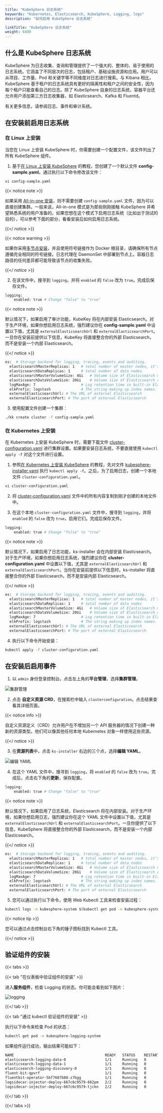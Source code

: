 ```yaml
---
title: "KubeSphere 日志系统"
keywords: "Kubernetes, Elasticsearch, KubeSphere, Logging, logs"
description: "如何启用 KubeSphere 日志系统"

linkTitle: "KubeSphere 日志系统"
weight: 6400
---
```


## 什么是 KubeSphere 日志系统

KubeSphere 为日志收集、查询和管理提供了一个强大的、整体的、易于使用的日志系统。它涵盖了不同层次的日志，包括租户、基础设施资源和应用。用户可以从项目、工作量、Pod 和关键字等不同维度对日志进行搜索。与 Kibana 相比，KubeSphere 基于租户的日志系统具有更好的隔离性和租户之间的安全性，因为每个租户只能查看自己的日志。除了 KubeSphere 自身的日志系统，容器平台还允许用户添加第三方日志收集器，如 Elasticsearch、Kafka 和 Fluentd。

有关更多信息，请参阅日志、事件和审计系统。

## 在安装前启用日志系统

### 在 Linux 上安装

当您在 Linux 上安装 KubeSphere 时，你需要创建一个配置文件，该文件列出了所有 KubeSphere 组件。

1. 基于[在 Linux 上安装 KubeSphere](.../.../installing-on-linux/introduction/multioverview/) 的教程，您创建了一个默认文件 **config-sample.yaml**。通过执行以下命令修改该文件：

```bash
vi config-sample.yaml
```

{{< notice note >}}

如果采用 [All-in-one 安装](.../.../quick-start/all-in-one-on-linux/)，则不需要创建 `config-sample.yaml` 文件，因为可以直接创建集群。一般来说，All-in-one 模式是为那些刚刚接触 KubeSphere 并希望熟悉系统的用户准备的。如果您想在这个模式下启用日志系统（比如出于测试的目的），可以参考下面的部分，看看安装后如何启用日志系统。

{{</ notice >}}

{{< notice warning >}}

如果你采用[多节点安装](.../.../install-on-linux/introduction/multioverview/)，并且使用符号链接作为 Docker 根目录，请确保所有节点遵循完全相同的符号链接。日志代理在 DaemonSet 中部署到节点上。容器日志路径的任何差异都可能导致该节点的收集失败。

{{</ notice >}}

2. 在该文件中，搜寻到 `logging`，并将 `enabled` 的 `false` 改为 `true`。完成后保存文件。

```bash
logging:
    enabled: true # Change "false" to "true"
```

{{< notice note >}}

默认情况下，如果启用了审计功能，KubeKey 将在内部安装 Elasticsearch。对于生产环境，如果你想启用日志系统，强烈建议你在 **config-sample.yaml** 中设置以下值，尤其是 `externalElasticsearchUrl` 和 `externalElasticsearchPort`。一旦你在安装前提供以下信息，KubeKey 将直接整合你的外部 Elasticsearch，而不是安装一个内部 Elasticsearch。

{{</ notice >}}

```bash
es:  # Storage backend for logging, tracing, events and auditing.
  elasticsearchMasterReplicas: 1   # total number of master nodes, it's not allowed to use even number
  elasticsearchDataReplicas: 1     # total number of data nodes
  elasticsearchMasterVolumeSize: 4Gi   # Volume size of Elasticsearch master nodes
  elasticsearchDataVolumeSize: 20Gi    # Volume size of Elasticsearch data nodes
  logMaxAge: 7                     # Log retention time in built-in Elasticsearch, it is 7 days by default.
  elkPrefix: logstash              # The string making up index names. The index name will be formatted as ks-<elk_prefix>-log
  externalElasticsearchUrl: # The URL of external Elasticsearch
  externalElasticsearchPort: # The port of external Elasticsearch
```

3. 使用配置文件创建一个集群：

```bash
./kk create cluster -f config-sample.yaml
```

### 在 Kubernetes 上安装

在 Kubernetes 上安装 KubeSphere 时，需要下载文件 [cluster-configuration.yaml](https://raw.githubusercontent.com/kubesphere/ks-installer/master/deploy/cluster-configuration.yaml) 进行集群设置。如果要安装日志系统，不要直接使用 `kubectl apply -f` 对这个文件进行设置。

1. 参照[在 Kubernetes 上安装 KubeSphere](.../.../installing-on-kubernetes/introduction/overview/) 的教程，先对文件 [kubesphere-installer.yaml](https://raw.githubusercontent.com/kubesphere/ks-installer/master/deploy/kubesphere-installer.yaml) 执行 `kubectl apply -f`。之后，为了启用日志，创建一个本地文件 `cluster-configuration.yaml`。

```bash
vi cluster-configuration.yaml
```

2. 将 [cluster-configuration.yaml](https://github.com/kubesphere/ks-installer/releases/download/v3.0.0/cluster-configuration.yaml) 文件中的所有内容复制到刚才创建的本地文件中。
   
3. 在这个本地 `cluster-configuration.yaml` 文件中，搜寻到 `logging`，并将  `enabled` 的 `false` 改为 `true`，启用它们。完成后保存文件。

```bash
logging:
    enabled: true # Change "false" to "true"
```

{{< notice note >}}

默认情况下，如果启用了日志功能，ks-installer 会在内部安装 Elasticsearch。对于生产环境，如果你想启用日志系统，强烈建议你在 **cluster-configuration.yaml** 中设置以下值，尤其是 `externalElasticsearchUrl` 和 `externalElasticsearchPort`。当你在安装前提供以下信息时，ks-installer 将直接整合你的外部 Elasticsearch，而不是安装内部 Elasticsearch。

{{</ notice >}}

```bash
es:  # Storage backend for logging, tracing, events and auditing.
  elasticsearchMasterReplicas: 1   # total number of master nodes, it's not allowed to use even number
  elasticsearchDataReplicas: 1     # total number of data nodes
  elasticsearchMasterVolumeSize: 4Gi   # Volume size of Elasticsearch master nodes
  elasticsearchDataVolumeSize: 20Gi    # Volume size of Elasticsearch data nodes
  logMaxAge: 7                     # Log retention time in built-in Elasticsearch, it is 7 days by default.
  elkPrefix: logstash              # The string making up index names. The index name will be formatted as ks-<elk_prefix>-log
  externalElasticsearchUrl: # The URL of external Elasticsearch
  externalElasticsearchPort: # The port of external Elasticsearch
```

4. 执行以下命令开始安装：

```bash
kubectl apply -f cluster-configuration.yaml
```

## 在安装后启用事件

1. 以 `admin` 身份登录控制台。点击左上角的**平台管理**，选择**集群管理**。

![集群管理](https://ap3.qingstor.com/kubesphere-website/docs/20200828111130.png)

2. 点击 **自定义资源 CRD**，在搜索栏中输入 `clusterconfiguration`。点击结果查看其详细页面。

{{< notice info >}}

自定义资源定义（CRD）允许用户在不增加另一个 API 服务器的情况下创建一种新的资源类型。他们可以像其他任何本地 Kubernetes 对象一样使用这些资源。

{{</ notice >}}

3. 在**资源列表**中，点击 `ks-installer` 右边的三个点，选择**编辑 YAML**。

![编辑 YAML](https://ap3.qingstor.com/kubesphere-website/docs/20200827182002.png)

4. 在这个 YAML 文件中，搜寻到 `logging`，将 `enabled` 的 `false` 改为 `true`。完成后，点击右下角的**更新**，保存配置。

```bash
logging:
    enabled: true # Change "false" to "true"
```

{{< notice note >}}

默认情况下，如果启用了日志系统，Elasticsearch 将在内部安装。对于生产环境，如果你想启用日志，强烈建议你在这个 YAML 文件中设置以下值，尤其是 `externalElasticsearchUrl` 和 `externalElasticsearchPort`。一旦你提供了以下信息，KubeSphere 将直接整合你的外部 Elasticsearch，而不是安装一个内部 Elasticsearch。

{{</ notice >}}

```bash
es:  # Storage backend for logging, tracing, events and auditing.
  elasticsearchMasterReplicas: 1   # total number of master nodes, it's not allowed to use even number
  elasticsearchDataReplicas: 1     # total number of data nodes
  elasticsearchMasterVolumeSize: 4Gi   # Volume size of Elasticsearch master nodes
  elasticsearchDataVolumeSize: 20Gi    # Volume size of Elasticsearch data nodes
  logMaxAge: 7                     # Log retention time in built-in Elasticsearch, it is 7 days by default.
  elkPrefix: logstash              # The string making up index names. The index name will be formatted as ks-<elk_prefix>-log
  externalElasticsearchUrl: # The URL of external Elasticsearch
  externalElasticsearchPort: # The port of external Elasticsearch
```

5. 您可以通过执行以下命令，使用 Web Kubectl 工具来检查安装过程：

```bash
kubectl logs -n kubesphere-system $(kubectl get pod -n kubesphere-system -l app=ks-install -o jsonpath='{.items[0].metadata.name}') -f
```

{{< notice tip >}}

您可以通过点击控制台右下角的锤子图标找到 Kubectl 工具。

{{</ notice >}}

## 验证组件的安装

{{< tabs >}}

{{< tab "在仪表板中验证组件的安装" >}}

进入**服务组件**，检查 Logging 的状态。你可能会看到如下图片：

![logging](https://ap3.qingstor.com/kubesphere-website/docs/20200829104152.png)

{{</ tab >}}

{{< tab "通过 kubectl 验证组件的安装" >}}

执行以下命令来检查 Pod 的状态：

```bash
kubectl get pod -n kubesphere-logging-system
```

如果组件运行成功，输出结果可能如下：

```bash
NAME                                          READY   STATUS    RESTARTS   AGE
elasticsearch-logging-data-0                  1/1     Running   0          9m33s
elasticsearch-logging-data-1                  1/1     Running   0          5m12s
elasticsearch-logging-discovery-0             1/1     Running   0          9m33s
fluent-bit-qpvrf                              1/1     Running   0          4m56s
fluentbit-operator-5bf7687b88-z7bgg           1/1     Running   0          9m26s
logsidecar-injector-deploy-667c6c9579-662pm   2/2     Running   0          8m56s
logsidecar-injector-deploy-667c6c9579-tjckn   2/2     Running   0          8m56s
```

{{</ tab >}}

{{</ tabs >}}
